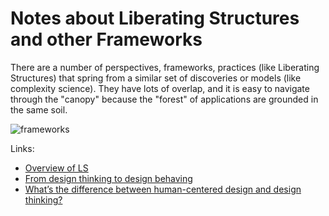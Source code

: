 # Notes about Liberating Structures and other Frameworks

There are a number of perspectives, frameworks, practices (like Liberating Structures) that spring from a similar set of discoveries or models (like complexity science).  They have lots of overlap, and it is easy to navigate through the "canopy" because the "forest" of applications are grounded in the same soil.

![frameworks](https://i.imgur.com/ER5iCTY.jpg)

Links:
* [Overview of LS](https://medium.com/@keithmccandless/liberating-structures-change-methods-for-everybody-every-day-648e9c0d04a7)
* [From design thinking to design behaving](https://medium.com/complexity-surfers/from-design-thinking-to-design-behaving-55db1bbb0918)
* [What’s the difference between human-centered design and design thinking?](https://designthinking.ideo.com/faq/whats-the-difference-between-human-centered-design-and-design-thinking)
